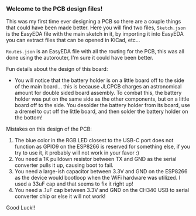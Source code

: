 ### Welcome to the PCB design files!

This was my first time ever designing a PCB so there are a couple things that could have been made better. Here you will find two files, `Sketch.json` is the EasyEDA file with the main sketch in it, by importing it into EasyEDA you can extract files that can be opened in KiCad, etc...

`Routes.json` is an EasyEDA file with all the routing for the PCB, this was all done using the autorouter, I'm sure it could have been better.

Fun details about the design of this board: 
- You will notice that the battery holder is on a little board off to the side of the main board... this is because JLCPCB charges an astronomical amount for double sided board assembly. To combat this, the battery holder was put on the same side as the other components, but on a little board off to the side. You desolder the battery holder from its board, use a dremel to cut off the little board, and then solder the battery holder on the bottom!

Mistakes on this design of the PCB:
1. The blue color in the RGB LED closest to the USB-C port does not function as GPIO9 on the ESP8266 is reserved for something else, if you try to use it, it probably will not work in your favor :)
2. You need a 1K pulldown resistor between TX and GND as the serial converter pulls it up, causing boot to fail.
3. You need a large-ish capacitor between 3.3V and GND on the ESP8266 as the device would bootloop when the WiFi hardware was utilized. I used a 33uF cap and that seems to fix it right up!
4. You need a .1uF cap between 3.3V and GND on the CH340 USB to serial converter chip or else it will not work!

Good Luck!!